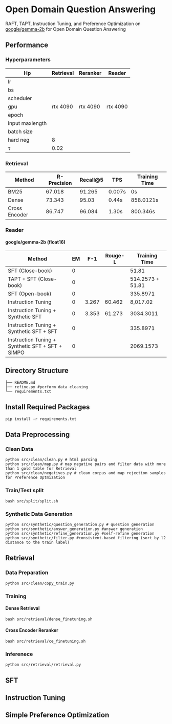 # Open Domain Question Answering
RAFT, TAPT, Instruction Tuning, and Preference Optimization on [google/gemma-2b](https://huggingface.co/google/gemma-2b) for Open Domain Question Answering
## Performance
### Hyperparameters
| Hp | Retrieval | Reranker | Reader | 
| ------------- | ------------- | ------------- | ------------- |
| lr |  |  |  |
| bs |  |  |  |
| scheduler |  |  |  |
| gpu | rtx 4090  | rtx 4090  | rtx 4090  |
| epoch |  |  |  |
| input maxlength |  |  |  |
| batch size |   |  |  |
| hard neg | 8 |  |  |
| τ | 0.02 |  |  |
### Retrieval
| Method | R-Precision | Recall@5 | TPS | Training Time |
| ------------- | ------------- | ------------- | ------------- | ------------- |
| BM25 | 67.018 | 91.265 | 0.007s | 0s |
| Dense |  73.343 | 95.03 | 0.44s | 858.0121s |
| Cross Encoder | 86.747 | 96.084 | 1.30s | 800.346s |

### Reader

#### google/gemma-2b (float16)
| Method | EM | F-1 | Rouge-L | Training Time | 
| ------------- | ------------- | ------------- |------------- | ------------- |
| SFT (Close-book) | 0 |  |  | 51.81 |
| TAPT + SFT (Close-book) | 0 |   |  | 514.2573 + 51.81 |
| SFT (Open-book) | 0 |   |  | 335.8971 |
| Instruction Tuning | 0 | 3.267  | 60.462 | 8,017.02 |
| Instruction Tuning + Synthetic SFT | 0  | 3.353  | 61.273 | 3034.3011 |
| Instruction Tuning + Synthetic SFT + SFT  |  0 |   |  | 335.8971 |
| Instruction Tuning + Synthetic SFT + SFT + SIMPO |  0 |   |  | 2069.1573 |



## Directory Structure
```
├── README.md
├── refine.py #perform data cleaning
└── requirements.txt
```

## Install Required Packages
```pip install -r requirements.txt```

## Data Preprocessing
### Clean Data
```
python src/clean/clean.py # html parsing
python src/clean/map.py # map negative pairs and filter data with more than 1 gold table for Retrieval
python src/clean/negatives.py # clean corpus and map rejection samples for Preference Optmization
```
### Train/Test split
```
bash src/split/split.sh
```

### Synthetic Data Generation
```
python src/synthetic/question_generation.py # question generation
python src/synthetic/answer_generation.py #answer generation
python src/synthetic/refine_generation.py #self-refine generation
python src/synthetic/filter.py #consistent-based filtering (sort by l2 distance to the train label)
```

## Retrieval
### Data Preparation
```python src/clean/copy_train.py```
### Training
#### Dense Retrieval
```bash src/retrieval/dense_finetuning.sh```
#### Cross Encoder Reranker
```bash src/retrieval/ce_finetuning.sh```
### Inferenece
```python src/retrieval/retrieval.py```



## SFT

## Instruction Tuning

## Simple Preference Optimization
